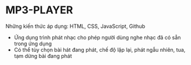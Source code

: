 # MP3-PLAYER

Những kiến thức áp dụng: HTML, CSS, JavaScript, Github

- Ứng dụng trình phát nhạc cho phép người dùng nghe nhạc đã có sẵn trong ứng dụng
- Có thể tùy chọn bài hát đang phát, chế độ lặp lại, phát ngẫu nhiên, tua, tạm dừng bài đang phát
